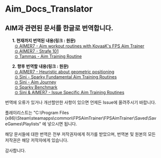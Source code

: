 # Aim_Docs_Translator
## AIM과 관련된 문서를 한글로 번역합니다.

<ul> 
<b>1. 현재까지 번역된 내용(링크 : 원문)</b><br>
&nbsp;&nbsp;<a href="https://www.dropbox.com/s/vaba3potfhf9jy1/KovaaK%20aim%20workout%20routines.pdf?dl=0">⊙ AIMER7 - Aim workout routines with KovaaK's FPS Aim Trainer</a><br>
&nbsp;&nbsp;<a href="https://www.dropbox.com/s/sggvgbwpz9e5bih/Strafe%20Aiming%20101.pdf?dl=0">⊙ AIMER7 - Strafe 101</a><br>
&nbsp;&nbsp;<a href="https://www.dropbox.com/s/w316s768shjissf/Tammas%27%20Routine%20Addendum.pdf?dl=0">⊙ Tammas - Aim Training Routine </a><br>

<b>2. 향후 번역할 내용(링크 : 원문)</b><br>
&nbsp;&nbsp;<a href="https://www.dropbox.com/s/aif0jy1prxe0rjm/Heuristic%20about%20geometric%20positioning.pdf?dl=0">⊙ AIMER7 - Heuristic about geometric positioning</a><br>
&nbsp;&nbsp;<a href="https://docs.google.com/document/d/1BPiDxbaqQVxInKwFfdr_AJdJDYVGKbUBGHJDKOeUy-Q/edit#">⊙ Sini - Sparky Fundamental Aim Training Routines</a><br>
&nbsp;&nbsp;<a href="https://docs.google.com/document/d/1JoNtoHK9GgJCjE-7yQxKXkpAkGJyOBBipiZqPNYwECs/edit#heading=h.jw84f22emj2l">⊙ Sini - Aim Journey</a><br>
&nbsp;&nbsp;<a href="https://docs.google.com/document/d/1vHiQRZMBJlmI69-SgHm3i0eS5ALfq2hEu-ZPyvC6ycE/edit#heading=h.820dvgytpdsi">⊙ Sparky Benchmark</a><br>
&nbsp;&nbsp;<a href="https://docs.google.com/document/d/1d1FY1qbwrgdj2K1wmhktbdcgG0ybeK3YJSeZ49yraW4/edit">⊙ Sini & AIMER7 - Issue Specific Aim Training Routines</a><br>
 </ul>

번역에 오류가 있거나 개선할만한 사항이 있으면 언제든 Issue에 올려주시기 바랍니다.

플레이리스트는 "C:\Program Files (x86)\Steam\steamapps\common\FPSAimTrainer\FPSAimTrainer\Saved\SaveGames\Playlists" 에 넣으시면 됩니다.

해당 문서들에 대한 번역은 전부 저작권자에게 허가를 받았으며, 번역본 및 원본의 모든 저작권은 해당 저작자에게 있습니다.

감사합니다.


